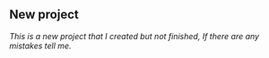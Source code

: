New project
---
_This is a new project that I created but not finished,_
_If there are any mistakes tell me._
